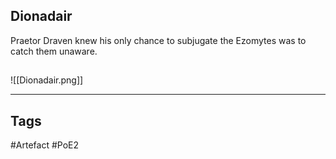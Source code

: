 ## Dionadair
Praetor Draven knew his only chance to subjugate
the Ezomytes was to catch them unaware.
##
![[Dionadair.png]]

---
## Tags
#Artefact
#PoE2